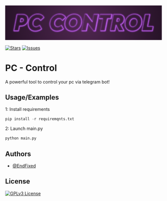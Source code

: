 ![Logo](https://github.com/EndFixed/PC-Control/blob/main/main-logo.png)

[![Stars](https://img.shields.io/github/stars/EndFixed/PC-Control.svg?style=flat-square&color=green)](https://github.com/EndFixed/PC-Control)
[![Issues](https://img.shields.io/github/issues/EndFixed/PC-Control?style=flat-square&color=green)](https://github.com/EndFixed/PC-Control/issues)


# PC - Control

A powerful tool to control your pc via telegram bot!

## Usage/Examples
1: Install requirements
```python
pip install -r requiremqnts.txt
```


2: Launch main.py
```python
python main.py
```


## Authors

- [@EndFixed](https://www.github.com/EndFixed)


## License
[![GPLv3 License](https://img.shields.io/badge/License-GPL%20v3-red.svg?style=flat-square)](https://opensource.org/license/gpl-3-0/)

